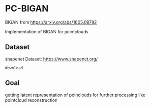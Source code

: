 # PC-BIGAN

BIGAN from https://arxiv.org/abs/1605.09782

Implementation of BIGAN for pointclouds

## Dataset

shapenet Dataset: https://www.shapenet.org/

```
download
```
## Goal
getting latent representation of poinclouds for further processing like pointcloud reconstruction
